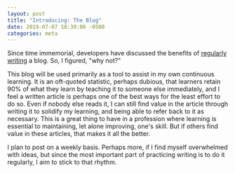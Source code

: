 ```yaml
---
layout: post
title: "Introducing: The Blog"
date: 2019-07-07 18:39:00 -0500
categories: meta
---
```

Since time immemorial, developers have discussed the benefits of [regularly][atwood] [writing][copes] a blog. So, I figured, "why not?"

This blog will be used primarily as a tool to assist in my own continuous learning. It is an oft-quoted statistic, perhaps dubious, that learners retain 90% of what they learn by teaching it to someone else immediately, and I feel a written article is perhaps one of the best ways for the least effort to do so. Even if nobody else reads it, I can still find value in the article through writing it to solidify my learning, and being able to refer back to it as necessary. This is a great thing to have in a profession where learning is essential to maintaining, let alone improving, one's skill. But if others find value in these articles, that makes it all the better.

I plan to post on a weekly basis. Perhaps more, if I find myself overwhelmed with ideas, but since the most important part of practicing writing is to do it regularly, I aim to stick to that rhythm.

[copes]: https://www.freecodecamp.org/news/every-developer-should-have-a-blog-heres-why-and-how-to-stick-with-it-5fd55a247fbf/
[atwood]: https://blog.codinghorror.com/how-to-achieve-ultimate-blog-success-in-one-easy-step/